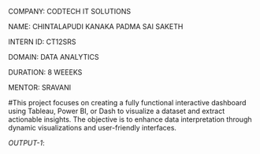 COMPANY: CODTECH IT SOLUTIONS

NAME: CHINTALAPUDI KANAKA PADMA SAI SAKETH

INTERN ID: CT12SRS

DOMAIN: DATA ANALYTICS

DURATION: 8 WEEEKS

MENTOR: SRAVANI

#This project focuses on creating a fully functional interactive dashboard using Tableau, Power BI, or Dash to visualize a dataset and extract actionable insights. The objective is to enhance data interpretation through dynamic visualizations and user-friendly interfaces.

*OUTPUT-1*:  
